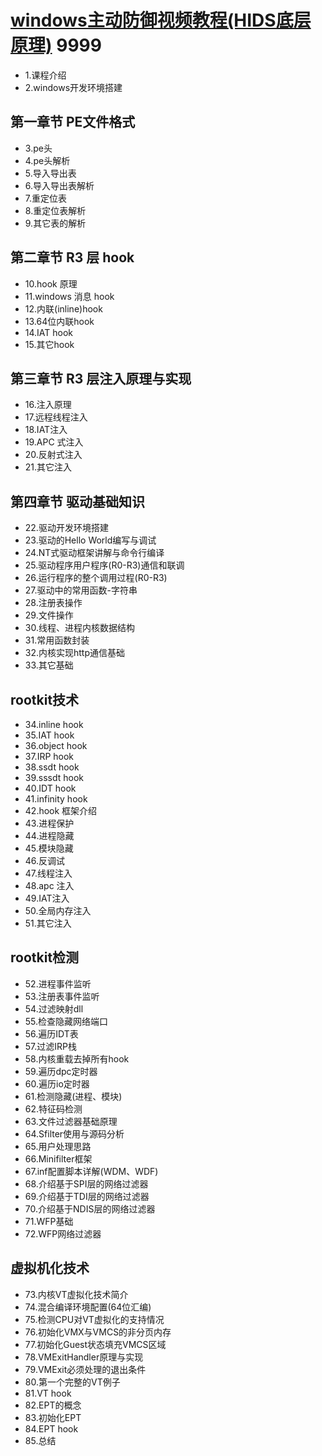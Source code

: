 # [windows主动防御视频教程(HIDS底层原理)](https://edu.csdn.net/course/detail/35804) 9999
* 1.课程介绍
* 2.windows开发环境搭建
## 第一章节 PE文件格式
* 3.pe头
* 4.pe头解析
* 5.导入导出表
* 6.导入导出表解析
* 7.重定位表
* 8.重定位表解析
* 9.其它表的解析

## 第二章节 R3 层 hook
* 10.hook 原理
* 11.windows 消息 hook 
* 12.内联(inline)hook 
* 13.64位内联hook 
* 14.IAT hook  
* 15.其它hook 

## 第三章节 R3 层注入原理与实现 
* 16.注入原理
* 17.远程线程注入 
* 18.IAT注入 
* 19.APC 式注入 
* 20.反射式注入
* 21.其它注入

## 第四章节 驱动基础知识
* 22.驱动开发环境搭建
* 23.驱动的Hello World编写与调试
* 24.NT式驱动框架讲解与命令行编译
* 25.驱动程序用户程序(R0-R3)通信和联调
* 26.运行程序的整个调用过程(R0-R3)
* 27.驱动中的常用函数-字符串 
* 28.注册表操作
* 29.文件操作 
* 30.线程、进程内核数据结构
* 31.常用函数封装
* 32.内核实现http通信基础
* 33.其它基础

## rootkit技术
* 34.inline hook
* 35.IAT hook
* 36.object hook
* 37.IRP hook
* 38.ssdt hook
* 39.sssdt hook
* 40.IDT hook
* 41.infinity hook
* 42.hook 框架介绍
* 43.进程保护
* 44.进程隐藏
* 45.模块隐藏
* 46.反调试
* 47.线程注入
* 48.apc 注入
* 49.IAT注入
* 50.全局内存注入
* 51.其它注入

## rootkit检测
* 52.进程事件监听
* 53.注册表事件监听
* 54.过滤映射dll
* 55.检查隐藏网络端口
* 56.遍历IDT表 
* 57.过滤IRP栈
* 58.内核重载去掉所有hook
* 59.遍历dpc定时器
* 60.遍历io定时器
* 61.检测隐藏(进程、模块)
* 62.特征码检测
* 63.文件过滤器基础原理
* 64.Sfilter使用与源码分析
* 65.用户处理思路
* 66.Minifilter框架
* 67.inf配置脚本详解(WDM、WDF)
* 68.介绍基于SPI层的网络过滤器
* 69.介绍基于TDI层的网络过滤器
* 70.介绍基于NDIS层的网络过滤器
* 71.WFP基础
* 72.WFP网络过滤器

## 虚拟机化技术 
* 73.内核VT虚拟化技术简介
* 74.混合编译环境配置(64位汇编)
* 75.检测CPU对VT虚拟化的支持情况
* 76.初始化VMX与VMCS的非分页内存
* 77.初始化Guest状态填充VMCS区域
* 78.VMExitHandler原理与实现
* 79.VMExit必须处理的退出条件
* 80.第一个完整的VT例子
* 81.VT hook
* 82.EPT的概念
* 83.初始化EPT
* 84.EPT hook
* 85.总结
